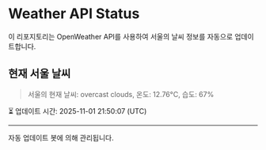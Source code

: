 
# Weather API Status

이 리포지토리는 OpenWeather API를 사용하여 서울의 날씨 정보를 자동으로 업데이트합니다.

## 현재 서울 날씨
> 서울의 현재 날씨: overcast clouds, 온도: 12.76°C, 습도: 67%

⏳ 업데이트 시간: 2025-11-01 21:50:07 (UTC)

---
자동 업데이트 봇에 의해 관리됩니다.
